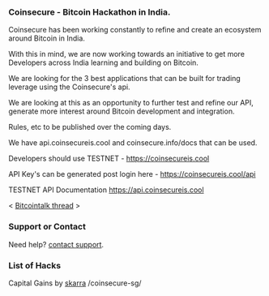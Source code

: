 ### Coinsecure - Bitcoin Hackathon in India.

Coinsecure has been working constantly to refine and create an ecosystem around Bitcoin in India.

With this in mind, we are now working towards an initiative to get more Developers across India learning and building on Bitcoin.

We are looking for the 3 best applications that can be built for trading leverage using the Coinsecure's api.

We are looking at this as an opportunity to further test and refine our API, generate more interest around Bitcoin development and integration.

Rules, etc to be published over the coming days. 

We have api.coinsecureis.cool and coinsecure.info/docs that can be used.

Developers should use TESTNET - https://coinsecureis.cool

API Key's can be generated post login here - https://coinsecureis.cool/api

TESTNET API Documentation https://api.coinsecureis.cool

< [Bitcointalk thread](https://bitcointalk.org/index.php?topic=1097394) >


### Support or Contact

Need help? [contact support](https://coinsecure.in).

###

### List of Hacks

Capital Gains by [skarra](@skarra) /coinsecure-sg/
